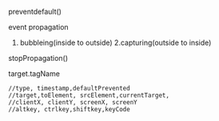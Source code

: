 preventdefault()

event propagation

1. bubbleing(inside to outside)
2.capturing(outside to inside)

stopPropagation()

target.tagName


    //type, timestamp,defaultPrevented
    //target,toElement, srcElement,currentTarget,
    //clientX, clientY, screenX, screenY
    //altkey, ctrlkey,shiftkey,keyCode
